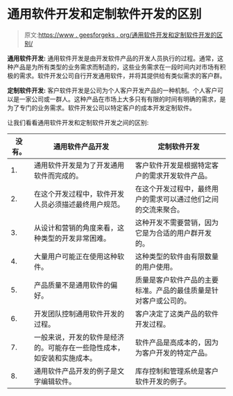 # 通用软件开发和定制软件开发的区别

> 原文:[https://www . geesforgeks . org/通用软件开发和定制软件开发的区别/](https://www.geeksforgeeks.org/difference-between-generic-software-development-and-custom-software-development/)

**通用软件开发:**
通用软件开发是由开发软件产品的开发人员执行的过程。通常，这种产品是为所有类型的业务需求而制造的，这些业务需求在一段时间内对市场有积极的需求。软件开发公司自行开发通用软件，并将其提供给有类似需求的客户群。

**定制软件开发:**
客户软件开发是公司为个人客户开发产品的一种机制。个人客户可以是一家公司或一群人。这种产品在市场上大多只有有限的时间有明确的需求，是为了专门的业务需求。软件开发公司以特定客户的成本开发定制软件。

让我们看看通用软件开发和定制软件开发之间的区别:

<center>

| 没有。 | 通用软件产品开发 | 定制软件开发 |
| --- | --- | --- |
| 1. | 通用软件开发是为了开发通用软件而完成的。 | 客户软件开发是根据特定客户的需求开发软件产品。 |
| 2. | 在这个开发过程中，软件开发人员必须描述最终用户规范。 | 在这个开发过程中，最终用户的需求可以通过他们之间的交流来聚合。 |
| 3. | 从设计和营销的角度来看，这种类型的开发非常困难。 | 这种开发不需要营销，因为它是为合适的用户群开发的。 |
| 4. | 大量用户可能正在使用这种软件。 | 这种类型的软件由有限数量的用户使用。 |
| 5. | 产品质量不是通用软件的偏好。 | 质量是客户软件产品的主要标准。产品的最佳质量是针对客户或公司的。 |
| 6. | 开发团队控制通用软件开发的过程。 | 客户决定了这类产品的软件开发过程。 |
| 7. | 一般来说，开发的软件是经济的。可能存在一些隐性成本，如安装和实施成本。 | 软件产品是高成本的，因为为客户开发的特定产品。 |
| 8. | 通用软件产品开发的例子是文字编辑软件。 | 库存控制和管理系统是客户软件开发的例子。 |

</center>